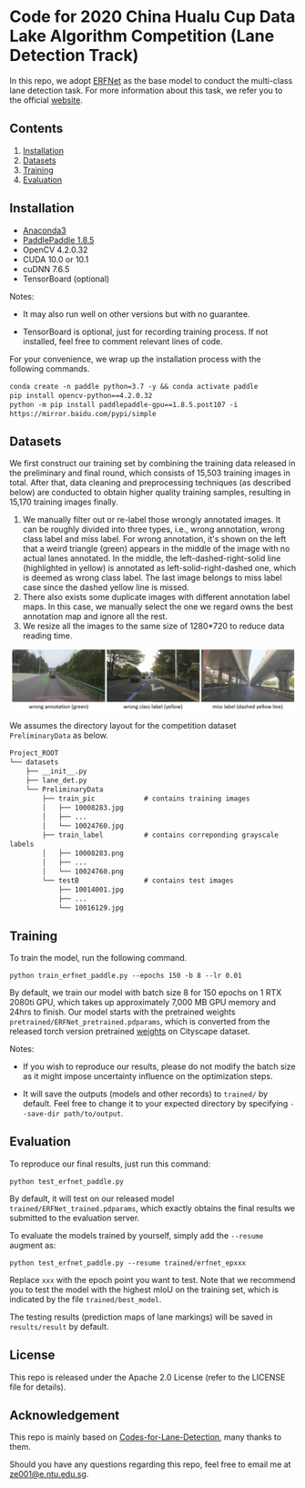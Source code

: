 # Code for 2020 China Hualu Cup Data Lake Algorithm Competition (Lane Detection Track)

In this repo, we adopt [ERFNet](http://www.robesafe.uah.es/personal/eduardo.romera/pdfs/Romera17tits.pdf) as the base
model to conduct the multi-class lane detection task. For more information about this task, we refer you to the official 
[website](https://dev.ehualu.com/dev/home/competition/competitionDetail?competitionId=1).

## Contents
1. [Installation](#installation)
2. [Datasets](#datasets)
3. [Training](#training)
4. [Evaluation](#evaluation)

## Installation
- [Anaconda3](https://repo.anaconda.com/archive/Anaconda3-2020.07-Linux-x86_64.sh)
- [PaddlePaddle 1.8.5](https://www.paddlepaddle.org.cn/documentation/docs/en/install/install_Ubuntu_en.html)
- OpenCV 4.2.0.32
- CUDA 10.0 or 10.1
- cuDNN 7.6.5
- TensorBoard (optional)

Notes: 

- It may also run well on other versions but with no guarantee.

- TensorBoard is optional, just for recording training process. If not installed, feel free to comment relevant lines
of code.

For your convenience, we wrap up the installation process with the following commands.

```Shell
conda create -n paddle python=3.7 -y && conda activate paddle
pip install opencv-python==4.2.0.32
python -m pip install paddlepaddle-gpu==1.8.5.post107 -i https://mirror.baidu.com/pypi/simple
```

## Datasets
We first construct our training set by combining the training data released in the preliminary and final round, which
consists of 15,503 training images in total. After that, data cleaning and preprocessing techniques (as described below)
are conducted to obtain higher quality training samples, resulting in 15,170 training images finally.

1. We manually filter out or re-label those wrongly annotated images. It can be roughly divided into three types,
 i.e., wrong annotation, wrong class label and miss label. For wrong annotation, it's shown on the left that a weird
  triangle (green) appears in the middle of the image with no actual lanes annotated. In the middle, the 
  left-dashed-right-solid line (highlighted in yellow) is annotated as left-solid-right-dashed one, which is deemed as 
  wrong class label. The last image belongs to miss label case since the dashed yellow line is missed.
2. There also exists some duplicate images with different annotation label maps. In this case, we manually select 
the one we regard owns the best annotation map and ignore all the rest.
3. We resize all the images to the same size of 1280*720 to reduce data reading time.

![wrongly annotated examples](examples/example.jpg)

We assumes the directory layout for the competition dataset `PreliminaryData` as below.

    Project_ROOT
    └── datasets
        ├── __init__.py
        ├── lane_det.py
        └── PreliminaryData
            ├── train_pic            # contains training images
            │   ├── 10008283.jpg
            │   ├── ...
            │   └── 10024760.jpg
            ├── train_label          # contains correponding grayscale labels
            │   ├── 10008283.png
            │   ├── ...
            │   └── 10024760.png
            └── testB                # contains test images
                ├── 10014001.jpg
                ├── ...
                └── 10016129.jpg

## Training
To train the model, run the following command.
```Shell
python train_erfnet_paddle.py --epochs 150 -b 8 --lr 0.01
```
By default, we train our model with batch size 8 for 150 epochs on 1 RTX 2080ti GPU, which takes up approximately 
7,000 MB GPU memory and 24hrs to finish. Our model starts with the pretrained weights
`pretrained/ERFNet_pretrained.pdparams`, which is converted from the released torch version pretrained
[weights](https://github.com/cardwing/Codes-for-Lane-Detection/blob/master/ERFNet-CULane-PyTorch/pretrained/ERFNet_pretrained.tar)
on Cityscape dataset.

Notes:
- If you wish to reproduce our results, please do not modify the batch
size as it might impose uncertainty influence on the optimization steps.

- It will save the outputs (models and other records) to `trained/` by default. Feel free to change it to your 
expected directory by specifying `--save-dir path/to/output`.

## Evaluation
To reproduce our final results, just run this command:
```Shell
python test_erfnet_paddle.py
```
By default, it will test on our released model `trained/ERFNet_trained.pdparams`, which exactly obtains the final results
we submitted to the evaluation server.

To evaluate the models trained by yourself, simply add the `--resume` augment as:
```Shell
python test_erfnet_paddle.py --resume trained/erfnet_epxxx
```
Replace `xxx` with the epoch point you want to test. Note that we recommend you to test the model with the highest mIoU
on the training set, which is indicated by the file `trained/best_model`.

The testing results (prediction maps of lane markings) will be saved in `results/result` by default.



## License
This repo is released under the Apache 2.0 License (refer to the LICENSE file for details).

## Acknowledgement
This repo is mainly based on 
[Codes-for-Lane-Detection](https://github.com/cardwing/Codes-for-Lane-Detection/tree/master/ERFNet-CULane-PyTorch), many
thanks to them.

Should you have any questions regarding this repo, feel free to email me at ze001@e.ntu.edu.sg.

